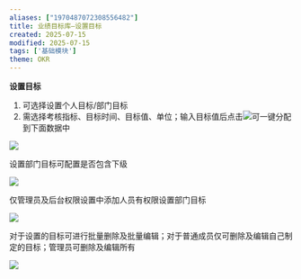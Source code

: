 ```yaml
---
aliases: ["1970487072308556482"]
title: 业绩目标库—设置目标
created: 2025-07-15
modified: 2025-07-15
tags: ['基础模块']
theme: OKR
---
```


**设置目标**

1. 可选择设置个人目标/部门目标
2. 需选择考核指标、目标时间、目标值、单位；输入目标值后点击![](26b24e55908f603c3d56677a1ce337e6.jpg)可一键分配到下面数据中

![](108c83504a8e862287437e5a0459dc3c.jpg)

设置部门目标可配置是否包含下级

![](e409c3506f44d39fc863a88e20a7ad44.jpg)

仅管理员及后台权限设置中添加人员有权限设置部门目标

![](24ecf3caf855eb17fa98d30ed583824e.jpg)

对于设置的目标可进行批量删除及批量编辑；对于普通成员仅可删除及编辑自己制定的目标；管理员可删除及编辑所有

![](e41657fa7afb0b190ee841f745253d38.jpg)